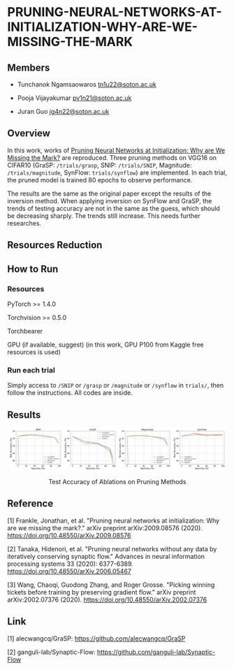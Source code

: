 # PRUNING-NEURAL-NETWORKS-AT-INITIALIZATION-WHY-ARE-WE-MISSING-THE-MARK

## Members

- Tunchanok Ngamsaowaros   tn1u22@soton.ac.uk

- Pooja Vijayakumar        pv1n21@soton.ac.uk

- Juran Guo                jg4n22@soton.ac.uk

## Overview

In this work, works of <a href="https://arxiv.org/abs/2205.09328" target="_blank">Pruning Neural Networks at Initialization: Why are We Missing the Mark?</a> are reproduced. Three pruning methods on VGG16 on CIFAR10 (GraSP: `/trials/grasp`, SNIP: `/trials/SNIP`, Magnitude: `/trials/magnitude`, SynFlow: `trials/synflow`) are implemented. In each trial, the pruned model is trained 80 epochs to observe performance.

The results are the same as the original paper except the results of the inversion method. When applying inversion on SynFlow and GraSP, the trends of testing accuracy are not in the same as the guess, which should be decreasing sharply. The trends still increase. This needs further researches.

## Resources Reduction



## How to Run

### Resources

PyTorch >= 1.4.0

Torchvision >= 0.5.0

Torchbearer

GPU (if available, suggest) (in this work, GPU P100 from Kaggle free resources is used)

### Run each trial

Simply access to `/SNIP` or `/grasp` or `/magnitude` or `/synflow` in `trials/`, then follow the instructions. All codes are inside.

## Results

<p align="center">
  <img src="snip.png", width="24%", height="24%"/>
  <img src="GraSP.png", width="24%", height="24%"/>
  <img src="Magnitude.png", width="24%", height="24%"/>
  <img src="SynFlow.png", width="24%", height="24%"/>
  <p align="center">Test Accuracy of Ablations on Pruning Methods</p>
</p>

## Reference

[1] Frankle, Jonathan, et al. "Pruning neural networks at initialization: Why are we missing the mark?." arXiv preprint arXiv:2009.08576 (2020). https://doi.org/10.48550/arXiv.2009.08576

[2] Tanaka, Hidenori, et al. "Pruning neural networks without any data by iteratively conserving synaptic flow." Advances in neural information processing systems 33 (2020): 6377-6389. https://doi.org/10.48550/arXiv.2006.05467

[3] Wang, Chaoqi, Guodong Zhang, and Roger Grosse. "Picking winning tickets before training by preserving gradient flow." arXiv preprint arXiv:2002.07376 (2020). https://doi.org/10.48550/arXiv.2002.07376

## Link

[1] alecwangcq/GraSP: https://github.com/alecwangcq/GraSP

[2] ganguli-lab/Synaptic-Flow: https://github.com/ganguli-lab/Synaptic-Flow



